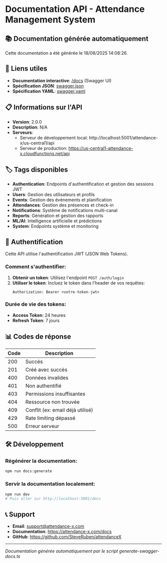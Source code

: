 # Documentation API - Attendance Management System

## 📚 Documentation générée automatiquement

Cette documentation a été générée le 18/08/2025 14:08:26.

## 🔗 Liens utiles

- **Documentation interactive**: [/docs](/docs) (Swagger UI)
- **Spécification JSON**: [swagger.json](./swagger.json)
- **Spécification YAML**: [swagger.yaml](./swagger.yaml)

## 📋 Informations sur l'API

- **Version**: 2.0.0
- **Description**: N/A
- **Serveurs**:
  - Serveur de développement local: http://localhost:5001/attendance-x/us-central1/api
  - Serveur de production: https://us-central1-attendance-x.cloudfunctions.net/api

## 🏷️ Tags disponibles

- **Authentication**: Endpoints d'authentification et gestion des sessions JWT
- **Users**: Gestion des utilisateurs et profils
- **Events**: Gestion des événements et planification
- **Attendances**: Gestion des présences et check-in
- **Notifications**: Système de notifications multi-canal
- **Reports**: Génération et gestion des rapports
- **ML/AI**: Intelligence artificielle et prédictions
- **System**: Endpoints système et monitoring

## 🔐 Authentification

Cette API utilise l'authentification JWT (JSON Web Tokens).

### Comment s'authentifier:

1. **Obtenir un token**: Utilisez l'endpoint `POST /auth/login`
2. **Utiliser le token**: Incluez le token dans l'header de vos requêtes:
   ```
   Authorization: Bearer <votre-token-jwt>
   ```

### Durée de vie des tokens:

- **Access Token**: 24 heures
- **Refresh Token**: 7 jours

## 📊 Codes de réponse

| Code | Description |
|------|-------------|
| 200  | Succès |
| 201  | Créé avec succès |
| 400  | Données invalides |
| 401  | Non authentifié |
| 403  | Permissions insuffisantes |
| 404  | Ressource non trouvée |
| 409  | Conflit (ex: email déjà utilisé) |
| 429  | Rate limiting dépassé |
| 500  | Erreur serveur |

## 🛠️ Développement

### Régénérer la documentation:

```bash
npm run docs:generate
```

### Servir la documentation localement:

```bash
npm run dev
# Puis aller sur http://localhost:5001/docs
```

## 📞 Support

- **Email**: support@attendance-x.com
- **Documentation**: https://attendance-x.com/docs
- **GitHub**: https://github.com/SteveRuben/attendanceX

---

*Documentation générée automatiquement par le script generate-swagger-docs.ts*
